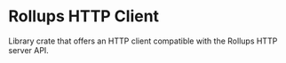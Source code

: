 # Rollups HTTP Client

Library crate that offers an HTTP client compatible with the Rollups HTTP server API.
